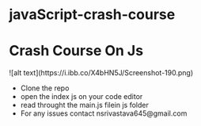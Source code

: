 # javaScript-crash-course
<h1>Crash Course On Js</h1>
![alt text](https://i.ibb.co/X4bHN5J/Screenshot-190.png)
<ul>
    <li>Clone the repo</li>
    <li>open the index js on your code editor</li>
    <li> read throught the main.js filein js folder</li>
    <li>For any issues contact nsrivastava645@gmail.com</li>
</ul>



